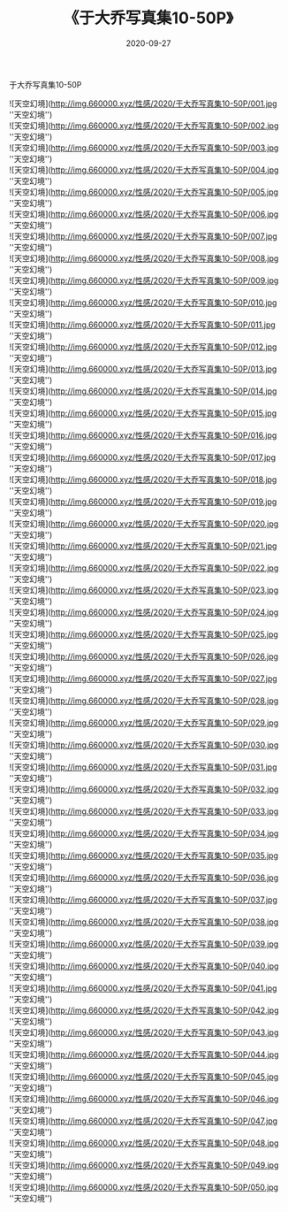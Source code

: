 ﻿---
layout: post
title:  《于大乔写真集10-50P》
date:   2020-09-27
img: http://img.660000.xyz/性感/2020/于大乔写真集10-50P/000.jpg
categories: [美女, 性感, 泳衣]
---

于大乔写真集10-50P



![天空幻境](http://img.660000.xyz/性感/2020/于大乔写真集10-50P/001.jpg ''天空幻境'') <br>
![天空幻境](http://img.660000.xyz/性感/2020/于大乔写真集10-50P/002.jpg ''天空幻境'') <br>
![天空幻境](http://img.660000.xyz/性感/2020/于大乔写真集10-50P/003.jpg ''天空幻境'') <br>
![天空幻境](http://img.660000.xyz/性感/2020/于大乔写真集10-50P/004.jpg ''天空幻境'') <br>
![天空幻境](http://img.660000.xyz/性感/2020/于大乔写真集10-50P/005.jpg ''天空幻境'') <br>
![天空幻境](http://img.660000.xyz/性感/2020/于大乔写真集10-50P/006.jpg ''天空幻境'') <br>
![天空幻境](http://img.660000.xyz/性感/2020/于大乔写真集10-50P/007.jpg ''天空幻境'') <br>
![天空幻境](http://img.660000.xyz/性感/2020/于大乔写真集10-50P/008.jpg ''天空幻境'') <br>
![天空幻境](http://img.660000.xyz/性感/2020/于大乔写真集10-50P/009.jpg ''天空幻境'') <br>
![天空幻境](http://img.660000.xyz/性感/2020/于大乔写真集10-50P/010.jpg ''天空幻境'') <br>
![天空幻境](http://img.660000.xyz/性感/2020/于大乔写真集10-50P/011.jpg ''天空幻境'') <br>
![天空幻境](http://img.660000.xyz/性感/2020/于大乔写真集10-50P/012.jpg ''天空幻境'') <br>
![天空幻境](http://img.660000.xyz/性感/2020/于大乔写真集10-50P/013.jpg ''天空幻境'') <br>
![天空幻境](http://img.660000.xyz/性感/2020/于大乔写真集10-50P/014.jpg ''天空幻境'') <br>
![天空幻境](http://img.660000.xyz/性感/2020/于大乔写真集10-50P/015.jpg ''天空幻境'') <br>
![天空幻境](http://img.660000.xyz/性感/2020/于大乔写真集10-50P/016.jpg ''天空幻境'') <br>
![天空幻境](http://img.660000.xyz/性感/2020/于大乔写真集10-50P/017.jpg ''天空幻境'') <br>
![天空幻境](http://img.660000.xyz/性感/2020/于大乔写真集10-50P/018.jpg ''天空幻境'') <br>
![天空幻境](http://img.660000.xyz/性感/2020/于大乔写真集10-50P/019.jpg ''天空幻境'') <br>
![天空幻境](http://img.660000.xyz/性感/2020/于大乔写真集10-50P/020.jpg ''天空幻境'') <br>
![天空幻境](http://img.660000.xyz/性感/2020/于大乔写真集10-50P/021.jpg ''天空幻境'') <br>
![天空幻境](http://img.660000.xyz/性感/2020/于大乔写真集10-50P/022.jpg ''天空幻境'') <br>
![天空幻境](http://img.660000.xyz/性感/2020/于大乔写真集10-50P/023.jpg ''天空幻境'') <br>
![天空幻境](http://img.660000.xyz/性感/2020/于大乔写真集10-50P/024.jpg ''天空幻境'') <br>
![天空幻境](http://img.660000.xyz/性感/2020/于大乔写真集10-50P/025.jpg ''天空幻境'') <br>
![天空幻境](http://img.660000.xyz/性感/2020/于大乔写真集10-50P/026.jpg ''天空幻境'') <br>
![天空幻境](http://img.660000.xyz/性感/2020/于大乔写真集10-50P/027.jpg ''天空幻境'') <br>
![天空幻境](http://img.660000.xyz/性感/2020/于大乔写真集10-50P/028.jpg ''天空幻境'') <br>
![天空幻境](http://img.660000.xyz/性感/2020/于大乔写真集10-50P/029.jpg ''天空幻境'') <br>
![天空幻境](http://img.660000.xyz/性感/2020/于大乔写真集10-50P/030.jpg ''天空幻境'') <br>
![天空幻境](http://img.660000.xyz/性感/2020/于大乔写真集10-50P/031.jpg ''天空幻境'') <br>
![天空幻境](http://img.660000.xyz/性感/2020/于大乔写真集10-50P/032.jpg ''天空幻境'') <br>
![天空幻境](http://img.660000.xyz/性感/2020/于大乔写真集10-50P/033.jpg ''天空幻境'') <br>
![天空幻境](http://img.660000.xyz/性感/2020/于大乔写真集10-50P/034.jpg ''天空幻境'') <br>
![天空幻境](http://img.660000.xyz/性感/2020/于大乔写真集10-50P/035.jpg ''天空幻境'') <br>
![天空幻境](http://img.660000.xyz/性感/2020/于大乔写真集10-50P/036.jpg ''天空幻境'') <br>
![天空幻境](http://img.660000.xyz/性感/2020/于大乔写真集10-50P/037.jpg ''天空幻境'') <br>
![天空幻境](http://img.660000.xyz/性感/2020/于大乔写真集10-50P/038.jpg ''天空幻境'') <br>
![天空幻境](http://img.660000.xyz/性感/2020/于大乔写真集10-50P/039.jpg ''天空幻境'') <br>
![天空幻境](http://img.660000.xyz/性感/2020/于大乔写真集10-50P/040.jpg ''天空幻境'') <br>
![天空幻境](http://img.660000.xyz/性感/2020/于大乔写真集10-50P/041.jpg ''天空幻境'') <br>
![天空幻境](http://img.660000.xyz/性感/2020/于大乔写真集10-50P/042.jpg ''天空幻境'') <br>
![天空幻境](http://img.660000.xyz/性感/2020/于大乔写真集10-50P/043.jpg ''天空幻境'') <br>
![天空幻境](http://img.660000.xyz/性感/2020/于大乔写真集10-50P/044.jpg ''天空幻境'') <br>
![天空幻境](http://img.660000.xyz/性感/2020/于大乔写真集10-50P/045.jpg ''天空幻境'') <br>
![天空幻境](http://img.660000.xyz/性感/2020/于大乔写真集10-50P/046.jpg ''天空幻境'') <br>
![天空幻境](http://img.660000.xyz/性感/2020/于大乔写真集10-50P/047.jpg ''天空幻境'') <br>
![天空幻境](http://img.660000.xyz/性感/2020/于大乔写真集10-50P/048.jpg ''天空幻境'') <br>
![天空幻境](http://img.660000.xyz/性感/2020/于大乔写真集10-50P/049.jpg ''天空幻境'') <br>
![天空幻境](http://img.660000.xyz/性感/2020/于大乔写真集10-50P/050.jpg ''天空幻境'') <br>